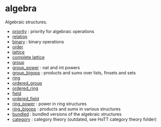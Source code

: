 algebra
=======

Algebraic structures.

* [priority](priority.lean) : priority for algebraic operations
* [relation](relation.lean)
* [binary](binary.lean) : binary operations
* [order](order.lean)
* [lattice](lattice.lean)
* [complete lattice](complete_lattice.lean)
* [group](group.lean)
* [group_power](group_power.lean) : nat and int powers
* [group_bigops](group_bigops.lean) : products and sums over lists, finsets and sets
* [ring](ring.lean)
* [ordered_group](ordered_group.lean)
* [ordered_ring](ordered_ring.lean)
* [field](field.lean)
* [ordered_field](ordered_field.lean)
* [ring_power](ring_power.lean) : power in ring structures
* [ring_bigops](ring_bigops.lean) : products and sums in various structures
* [bundled](bundled.lean) : bundled versions of the algebraic structures
* [category](category/category.md) : category theory (outdated, see HoTT category theory folder)
